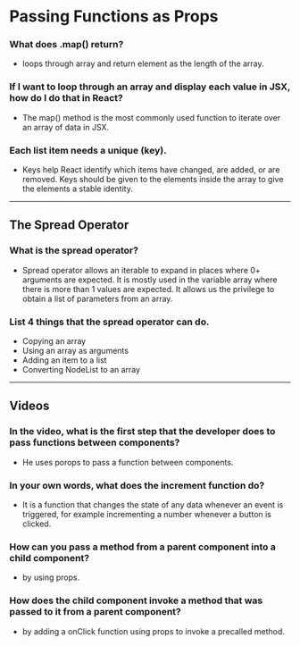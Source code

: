 # Passing Functions as Props

### What does .map() return?

* loops through array and return element as the length of the array.

### If I want to loop through an array and display each value in JSX, how do I do that in React?  
* The map() method is the most commonly used function to iterate over an array of data in JSX.

### Each list item needs a unique (key).

* Keys help React identify which items have changed, are added, or are removed. Keys should be given to the elements inside the array to give the elements a stable identity.


---

## The Spread Operator  

### What is the spread operator? 
* Spread operator allows an iterable to expand in places where 0+ arguments are expected. It is mostly used in the variable array where there is more than 1 values are expected. It allows us the privilege to obtain a list of parameters from an array.

### List 4 things that the spread operator can do. 
* Copying an array
* Using an array as arguments
* Adding an item to a list
* Converting NodeList to an array

--- 

## Videos 

### In the video, what is the first step that the developer does to pass functions between components?

* He uses porops to pass a function between components.

### In your own words, what does the increment function do?

* It is a function that changes the state of any data whenever an event is triggered, for example incrementing a number whenever a button is clicked.

### How can you pass a method from a parent component into a child component?

* by using props.

### How does the child component invoke a method that was passed to it from a parent component? 
* by adding a onClick function using props to invoke a precalled method.



